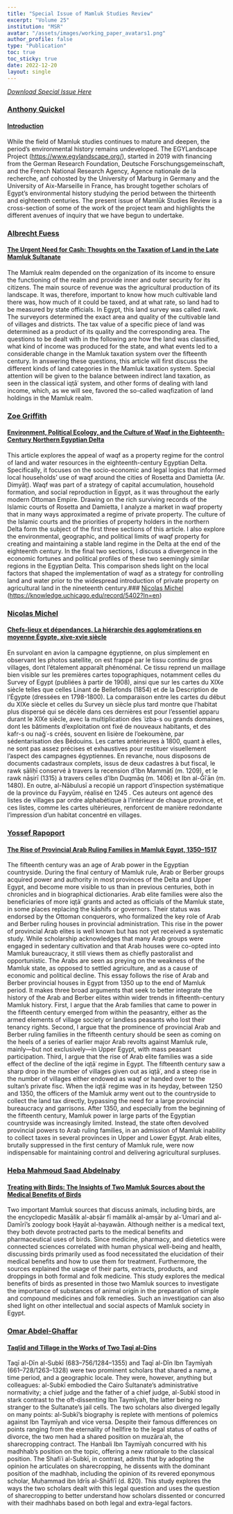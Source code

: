 ```yaml
---
title: "Special Issue of Mamluk Studies Review"
excerpt: "Volume 25"
institution: "MSR"
avatar: "/assets/images/working_paper_avatars1.png"
author_profile: false
type: "Publication"
toc: true
toc_sticky: true
date: 2022-12-20
layout: single
---
```


[*Download Special Issue Here*](https://knowledge.uchicago.edu/search?ln=en&cc=Mamluk%20Studies%20Review&p=&f=&rm=&ln=en&sf=latest%20first&so=a&rg=25&c=Mamluk%20Studies%20Review&c=&of=hb&fct__3=2022)

### [Anthony Quickel](https://www.egylandscape.org/members/AnthonyQuickel/)
#### [Introduction](https://knowledge.uchicago.edu/record/5399?ln=en)

While the field of Mamluk studies continues to mature and deepen, the period’s environmental history remains undeveloped. The EGYLandscape Project (https://www.egylandscape.org/), started in 2019 with financing from the German Research Foundation, Deutsche Forschungsgemeinschaft, and the French National Research Agency, Agence nationale de la recherche, anf cohosted by the University of Marburg in Germany and the University of Aix-Marseille in France, has brought together scholars of Egypt’s environmental history studying the period between the thirteenth and eighteenth centuries. The present issue of Mamlūk Studies Review is a cross-section of some of the work of the project team and highlights the different avenues of inquiry that we have begun to undertake.


### [Albrecht Fuess](https://www.egylandscape.org/members/AlbrechtFuess/)
#### [The Urgent Need for Cash: Thoughts on the Taxation of Land in the Late Mamluk Sultanate](https://knowledge.uchicago.edu/record/5400?ln=en)

The Mamluk realm depended on the organization of its income to ensure the functioning of the realm and provide inner and outer security for its citizens. The main source of revenue was the agricultural production of its landscape. It was, therefore, important to know how much cultivable land there was, how much of it could be taxed, and at what rate, so land had to be measured by state officials. In Egypt, this land survey was called rawk. The surveyors determined the exact area and quality of the cultivable land of villages and districts. The tax value of a specific piece of land was determined as a product of its quality and the corresponding area. The questions to be dealt with in the following are how the land was classified, what kind of income was produced for the state, and what events led to a considerable change in the Mamluk taxation system over the fifteenth century. In answering these questions, this article will first discuss the different kinds of land categories in the Mamluk taxation system. Special attention will be given to the balance between indirect land taxation, as seen in the classical iqṭāʿ system, and other forms of dealing with land income, which, as we will see, favored the so-called waqfization of land holdings in the Mamluk realm.

### [Zoe Griffith](https://www.egylandscape.org/members/ZoeGriffith/)
#### [Environment, Political Ecology, and the Culture of Waqf in the Eighteenth-Century Northern Egyptian Delta](https://knowledge.uchicago.edu/record/5401?ln=en)

This article explores the appeal of waqf as a property regime for the control of land and water resources in the eighteenth-century Egyptian Delta. Specifically, it focuses on the socio-economic and legal logics that informed local households’ use of waqf around the cities of Rosetta and Damietta (Ar. Dimyāṭ). Waqf was part of a strategy of capital accumulation, household formation, and social reproduction in Egypt, as it was throughout the early modern Ottoman Empire. Drawing on the rich surviving records of the Islamic courts of Rosetta and Damietta, I analyze a market in waqf property that in many ways approximated a regime of private property. The culture of the Islamic courts and the priorities of property holders in the northern Delta form the subject of the first three sections of this article. I also explore the environmental, geographic, and political limits of waqf property for creating and maintaining a stable land regime in the Delta at the end of the eighteenth century. In the final two sections, I discuss a divergence in the economic fortunes and political profiles of these two seemingly similar regions in the Egyptian Delta. This comparison sheds light on the local factors that shaped the implementation of waqf as a strategy for controlling land and water prior to the widespread introduction of private property on agricultural land in the nineteenth century.### [Nicolas Michel](https://www.egylandscape.org/members/NicolasMichel/) (https://knowledge.uchicago.edu/record/5402?ln=en)

### [Nicolas Michel](https://www.egylandscape.org/members/NicolasMichel/)
#### [Chefs-lieux et dépendances. La hiérarchie des agglomérations en moyenne Égypte, xive-xvie siècle](https://knowledge.uchicago.edu/record/5402?ln=en)

En survolant en avion la campagne égyptienne, on plus simplement en observant les photos satellite, on est frappé par le tissu continu de gros villages, dont l’étalement apparaît phénoménal. Ce tissu reprend un maillage bien visible sur les premières cartes topographiques, notamment celles du Survey of Egypt (publiées à partir de 1908), ainsi que sur les cartes du XIXe siècle telles que celles Linant de Bellefonds (1854) et de la Description de l’Égypte (dressées en 1798-1800). La comparaison entre les cartes du début du XIXe siècle et celles du Survey un siècle plus tard montre que l’habitat plus dispersé qui se décèle dans ces dernières est pour l’essentiel apparu durant le XIXe siècle, avec la multiplication des ʿizba-s ou grands domaines, dont les bâtiments d’exploitation ont fixé de nouveaux habitants, et des kafr-s ou naǧʿ-s créés, souvent en lisière de l’oekoumène, par sédentarisation des Bédouins. Les cartes antérieures à 1800, quant à elles, ne sont pas assez précises et exhaustives pour restituer visuellement l’aspect des campagnes égyptiennes. En revanche, nous disposons de documents cadastraux complets, issus de deux cadastres à but fiscal, le rawk ṣāliḥī conservé à travers la recension d’Ibn Mammātī (m. 1209), et le rawk nāṣirī (1315) à travers celles d’Ibn Duqmāq (m. 1406) et Ibn al-Ǧīʿān (m. 1480). En outre, al-Nābulusī a recopié un rapport d’inspection systématique de la province du Fayyūm, réalisé en 1245 . Ces auteurs ont agencé des listes de villages par ordre alphabétique à l’intérieur de chaque province, et ces listes, comme les cartes ultérieures, renforcent de manière redondante l’impression d’un habitat concentré en villages.

### [Yossef Rapoport](https://www.egylandscape.org/members/YossefRapoport/)
#### [The Rise of Provincial Arab Ruling Families in Mamluk Egypt, 1350–1517](https://knowledge.uchicago.edu/record/5403?ln=en)

The fifteenth century was an age of Arab power in the Egyptian countryside. During the final century of Mamluk rule, Arab or Berber groups acquired power and authority in most provinces of the Delta and Upper Egypt, and become more visible to us than in previous centuries, both in chronicles and in biographical dictionaries. Arab elite families were also the beneficiaries of more iqṭāʿ grants and acted as officials of the Mamluk state, in some places replacing the kāshifs or governors. Their status was endorsed by the Ottoman conquerors, who formalized the key role of Arab and Berber ruling houses in provincial administration. This rise in the power of provincial Arab elites is well known but has not yet received a systematic study. While scholarship acknowledges that many Arab groups were engaged in sedentary cultivation and that Arab houses were co-opted into Mamluk bureaucracy, it still views them as chiefly pastoralist and opportunistic. The Arabs are seen as preying on the weakness of the Mamluk state, as opposed to settled agriculture, and as a cause of economic and political decline. This essay follows the rise of Arab and Berber provincial houses in Egypt from 1350 up to the end of Mamluk period. It makes three broad arguments that seek to better integrate the history of the Arab and Berber elites within wider trends in fifteenth-century Mamluk history. First, I argue that the Arab families that came to power in the fifteenth century emerged from within the peasantry, either as the armed elements of village society or landless peasants who lost their tenancy rights. Second, I argue that the prominence of provincial Arab and Berber ruling families in the fifteenth century should be seen as coming on the heels of a series of earlier major Arab revolts against Mamluk rule, mainly—but not exclusively—in Upper Egypt, with mass peasant participation. Third, I argue that the rise of Arab elite families was a side effect of the decline of the iqṭāʿ regime in Egypt. The fifteenth century saw a sharp drop in the number of villages given out as iqṭāʿ, and a steep rise in the number of villages either endowed as waqf or handed over to the sultan’s private fisc. When the iqṭāʿ regime was in its heyday, between 1250 and 1350, the officers of the Mamluk army went out to the countryside to collect the land tax directly, bypassing the need for a large provincial bureaucracy and garrisons. After 1350, and especially from the beginning of the fifteenth century, Mamluk power in large parts of the Egyptian countryside was increasingly limited. Instead, the state often devolved provincial powers to Arab ruling families, in an admission of Mamluk inability to collect taxes in several provinces in Upper and Lower Egypt. Arab elites, brutally suppressed in the first century of Mamluk rule, were now indispensable for maintaining control and delivering agricultural surpluses.

### [Heba Mahmoud Saad Abdelnaby](https://www.egylandscape.org/members/HebaSaadAbdelnaby/)
#### [Treating with Birds: The Insights of Two Mamluk Sources about the Medical Benefits of Birds](https://knowledge.uchicago.edu/record/5404?ln=en)

Two important Mamluk sources that discuss animals, including birds, are the encyclopedic Masālik al-abṣār fī mamālik al-amṣār by al-ʿUmarī and al-Damīrī’s zoology book Ḥayāt al-ḥayawān. Although neither is a medical text, they both devote protracted parts to the medical benefits and pharmaceutical uses of birds. Since medicine, pharmacy, and dietetics were connected sciences correlated with human physical well-being and health, discussing birds primarily used as food necessitated the elucidation of their medical benefits and how to use them for treatment. Furthermore, the sources explained the usage of their parts, extracts, products, and droppings in both formal and folk medicine. This study explores the medical benefits of birds as presented in those two Mamluk sources to investigate the importance of substances of animal origin in the preparation of simple and compound medicines and folk remedies. Such an investigation can also shed light on other intellectual and social aspects of Mamluk society in Egypt.

### [Omar Abdel-Ghaffar](https://www.egylandscape.org/members/OmarAbdelGhaffar/)
#### [Taqlīd and Tillage in the Works of Two Taqī al-Dīns](https://knowledge.uchicago.edu/record/5405?ln=en)

Taqī al-Dīn al-Subkī (683–756/1284–1355) and Taqī al-Dīn Ibn Taymīyah (661–728/1263–1328) were two prominent scholars that shared a name, a time period, and a geographic locale. They were, however, anything but colleagues: al-Subkī embodied the Cairo Sultanate’s administrative normativity; a chief judge and the father of a chief judge, al-Subkī stood in stark contrast to the oft-dissenting Ibn Taymīyah, the latter being no stranger to the Sultanate’s jail cells. The two scholars also diverged legally on many points: al-Subkī’s biography is replete with mentions of polemics against Ibn Taymīyah and vice versa. Despite their famous differences on points ranging from the eternality of hellfire to the legal status of oaths of divorce, the two men had a shared position on muzāraʿah, the sharecropping contract. The Hanbali Ibn Taymīyah concurred with his madhhab’s position on the topic, offering a new rationale to the classical position. The Shafiʿi al-Subkī, in contrast, admits that by adopting the opinion he articulates on sharecropping, he dissents with the dominant position of the madhhab, including the opinion of its revered eponymous scholar, Muḥammad ibn Idrīs al-Shāfiʿī (d. 820). This study explores the ways the two scholars dealt with this legal question and uses the question of sharecropping to better understand how scholars dissented or concurred with their madhhabs based on both legal and extra-legal factors.
